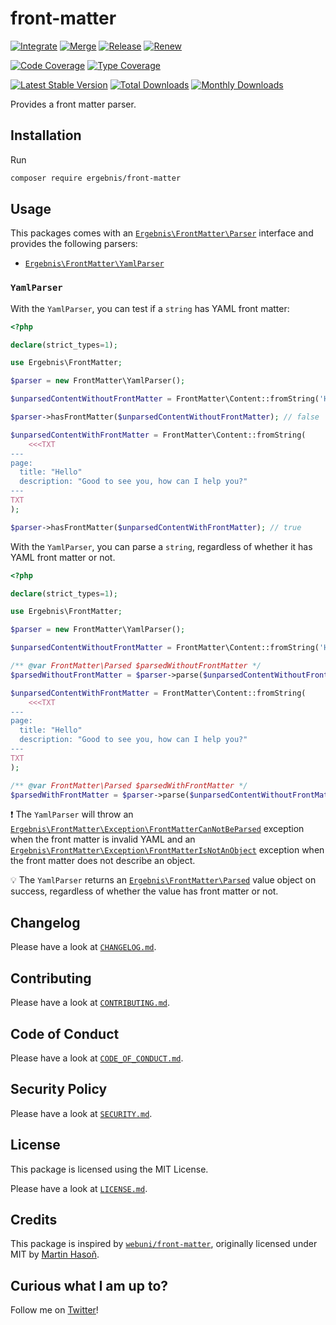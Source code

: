 # front-matter

[![Integrate](https://github.com/ergebnis/front-matter/workflows/Integrate/badge.svg)](https://github.com/ergebnis/front-matter/actions)
[![Merge](https://github.com/ergebnis/front-matter/workflows/Merge/badge.svg)](https://github.com/ergebnis/front-matter/actions)
[![Release](https://github.com/ergebnis/front-matter/workflows/Release/badge.svg)](https://github.com/ergebnis/front-matter/actions)
[![Renew](https://github.com/ergebnis/front-matter/workflows/Renew/badge.svg)](https://github.com/ergebnis/front-matter/actions)

[![Code Coverage](https://codecov.io/gh/ergebnis/front-matter/branch/main/graph/badge.svg)](https://codecov.io/gh/ergebnis/front-matter)
[![Type Coverage](https://shepherd.dev/github/ergebnis/front-matter/coverage.svg)](https://shepherd.dev/github/ergebnis/front-matter)

[![Latest Stable Version](https://poser.pugx.org/ergebnis/front-matter/v/stable)](https://packagist.org/packages/ergebnis/front-matter)
[![Total Downloads](https://poser.pugx.org/ergebnis/front-matter/downloads)](https://packagist.org/packages/ergebnis/front-matter)
[![Monthly Downloads](http://poser.pugx.org/ergebnis/front-matter/d/monthly)](https://packagist.org/packages/ergebnis/front-matter)

Provides a front matter parser.

## Installation

Run

```sh
composer require ergebnis/front-matter
```

## Usage

This packages comes with an [`Ergebnis\FrontMatter\Parser`](src/Parser.php) interface and provides the following parsers:

 - [`Ergebnis\FrontMatter\YamlParser`](#yamlparser)

### `YamlParser`

With the `YamlParser`, you can test if a `string` has YAML front matter:

```php
<?php

declare(strict_types=1);

use Ergebnis\FrontMatter;

$parser = new FrontMatter\YamlParser();

$unparsedContentWithoutFrontMatter = FrontMatter\Content::fromString('Hello, how are you today?');

$parser->hasFrontMatter($unparsedContentWithoutFrontMatter); // false

$unparsedContentWithFrontMatter = FrontMatter\Content::fromString(
    <<<TXT
---
page:
  title: "Hello"
  description: "Good to see you, how can I help you?"
---
TXT
);

$parser->hasFrontMatter($unparsedContentWithFrontMatter); // true
```

With the `YamlParser`, you can parse a `string`, regardless of whether it has YAML front matter or not.

```php
<?php

declare(strict_types=1);

use Ergebnis\FrontMatter;

$parser = new FrontMatter\YamlParser();

$unparsedContentWithoutFrontMatter = FrontMatter\Content::fromString('Hello, how are you today?');

/** @var FrontMatter\Parsed $parsedWithoutFrontMatter */
$parsedWithoutFrontMatter = $parser->parse($unparsedContentWithoutFrontMatter);

$unparsedContentWithFrontMatter = FrontMatter\Content::fromString(
    <<<TXT
---
page:
  title: "Hello"
  description: "Good to see you, how can I help you?"
---
TXT
);

/** @var FrontMatter\Parsed $parsedWithFrontMatter */
$parsedWithFrontMatter = $parser->parse($unparsedContentWithoutFrontMatter);
```

:exclamation: The `YamlParser` will throw an [`Ergebnis\FrontMatter\Exception\FrontMatterCanNotBeParsed`](src/Exception/FrontMatterCanNotBeParsed.php) exception when the front matter is invalid YAML and an [`Ergebnis\FrontMatter\Exception\FrontMatterIsNotAnObject`](src/Exception/FrontMatterIsNotAnObject.php) exception when the front matter does not describe an object.

:bulb: The `YamlParser` returns an [`Ergebnis\FrontMatter\Parsed`](src/Parsed.php) value object on success, regardless of whether the value has front matter or not.

## Changelog

Please have a look at [`CHANGELOG.md`](CHANGELOG.md).

## Contributing

Please have a look at [`CONTRIBUTING.md`](.github/CONTRIBUTING.md).

## Code of Conduct

Please have a look at [`CODE_OF_CONDUCT.md`](https://github.com/ergebnis/.github/blob/main/CODE_OF_CONDUCT.md).

## Security Policy

Please have a look at [`SECURITY.md`](.github/SECURITY.md).

## License

This package is licensed using the MIT License.

Please have a look at [`LICENSE.md`](LICENSE.md).

## Credits

This package is inspired by [`webuni/front-matter`](https://github.com/webuni/front-matter), originally licensed under MIT by [Martin Hasoň](https://github.com/hason).

## Curious what I am up to?

Follow me on [Twitter](https://twitter.com/intent/follow?screen_name=localheinz)!
